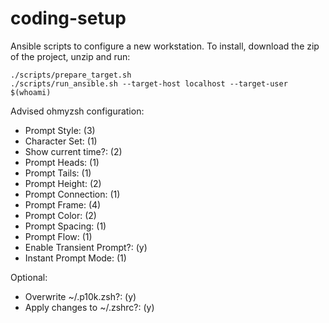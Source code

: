 # coding-setup

Ansible scripts to configure a new workstation.
To install, download the zip of the project, unzip and run:
```
./scripts/prepare_target.sh
./scripts/run_ansible.sh --target-host localhost --target-user $(whoami)
```

Advised ohmyzsh configuration:
* Prompt Style: (3)
* Character Set: (1)
* Show current time?: (2)
* Prompt Heads: (1)
* Prompt Tails: (1)
* Prompt Height: (2)
* Prompt Connection: (1)
* Prompt Frame: (4)
* Prompt Color: (2)
* Prompt Spacing: (1)
* Prompt Flow: (1)
* Enable Transient Prompt?: (y)
* Instant Prompt Mode: (1)

Optional:
* Overwrite ~/.p10k.zsh?: (y)
* Apply changes to ~/.zshrc?: (y)
